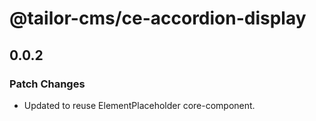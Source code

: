 # @tailor-cms/ce-accordion-display

## 0.0.2

### Patch Changes

- Updated to reuse ElementPlaceholder core-component.
